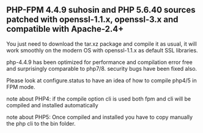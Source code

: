 ## PHP-FPM 4.4.9 suhosin and PHP 5.6.40 sources patched with openssl-1.1.x, openssl-3.x and compatible with Apache-2.4+

You just need to download the tar.xz package and compile it as usual,
it will work smoothly on the modern OS with
openssl-1.1.x as default SSL libraries.

php-4.4.9 has been optimized for performance and compilation error free and surprisingly
comparable to php7/8. security bugs have been fixed also.

Please look at configure.status to have an idea of how to compile php4/5 in FPM mode.

note about PHP4: if the compile option cli is used both fpm and cli will be compiled and installed automatically

note about PHP5: Once compiled and installed you have to copy manually the php cli to the bin folder.

